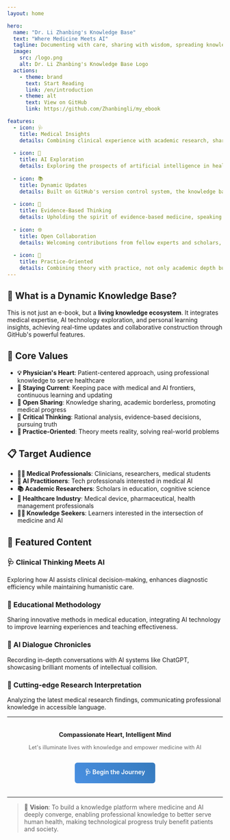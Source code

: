 ```yaml
---
layout: home

hero:
  name: "Dr. Li Zhanbing's Knowledge Base"
  text: "Where Medicine Meets AI"
  tagline: Documenting with care, sharing with wisdom, spreading knowledge like a physician's compassion
  image:
    src: /logo.png
    alt: Dr. Li Zhanbing's Knowledge Base Logo
  actions:
    - theme: brand
      text: Start Reading
      link: /en/introduction
    - theme: alt
      text: View on GitHub
      link: https://github.com/Zhanbingli/my_ebook

features:
  - icon: 🩺
    title: Medical Insights
    details: Combining clinical experience with academic research, sharing cutting-edge medical developments and practical insights to make professional knowledge more accessible.
  
  - icon: 🤖
    title: AI Exploration
    details: Exploring the prospects of artificial intelligence in healthcare, documenting thoughtful dialogues with AI, and envisioning the future of intelligent medicine.
  
  - icon: 📚
    title: Dynamic Updates
    details: Built on GitHub's version control system, the knowledge base is continuously updated and refined to ensure content timeliness and accuracy.
  
  - icon: 🔬
    title: Evidence-Based Thinking
    details: Upholding the spirit of evidence-based medicine, speaking with data, verifying with facts, ensuring every piece of knowledge stands up to scrutiny.
  
  - icon: 🌐
    title: Open Collaboration
    details: Welcoming contributions from fellow experts and scholars, collectively building a more comprehensive knowledge system through Pull Requests.
  
  - icon: 🎯
    title: Practice-Oriented
    details: Combining theory with practice, not only academic depth but also real-world applications, making knowledge truly serve patients and society.
---
```


## 🌟 What is a Dynamic Knowledge Base?

This is not just an e-book, but a **living knowledge ecosystem**. It integrates medical expertise, AI technology exploration, and personal learning insights, achieving real-time updates and collaborative construction through GitHub's powerful features.

## 🎯 Core Values

- **💡 Physician's Heart**: Patient-centered approach, using professional knowledge to serve healthcare
- **🔄 Staying Current**: Keeping pace with medical and AI frontiers, continuous learning and updating
- **🤝 Open Sharing**: Knowledge sharing, academic borderless, promoting medical progress
- **🧠 Critical Thinking**: Rational analysis, evidence-based decisions, pursuing truth
- **💪 Practice-Oriented**: Theory meets reality, solving real-world problems

## 📋 Target Audience

- **👨‍⚕️ Medical Professionals**: Clinicians, researchers, medical students
- **🤖 AI Practitioners**: Tech professionals interested in medical AI
- **📚 Academic Researchers**: Scholars in education, cognitive science
- **💼 Healthcare Industry**: Medical device, pharmaceutical, health management professionals
- **🧑‍🎓 Knowledge Seekers**: Learners interested in the intersection of medicine and AI

## 🚀 Featured Content

### 🩺 Clinical Thinking Meets AI
Exploring how AI assists clinical decision-making, enhances diagnostic efficiency while maintaining humanistic care.

### 📖 Educational Methodology
Sharing innovative methods in medical education, integrating AI technology to improve learning experiences and teaching effectiveness.

### 💬 AI Dialogue Chronicles
Recording in-depth conversations with AI systems like ChatGPT, showcasing brilliant moments of intellectual collision.

### 🔬 Cutting-edge Research Interpretation
Analyzing the latest medical research findings, communicating professional knowledge in accessible language.

---

<div style="text-align: center; margin: 2rem 0;">
  <p><strong>Compassionate Heart, Intelligent Mind</strong></p>
  <p style="font-size: 0.9em; color: #666;">Let's illuminate lives with knowledge and empower medicine with AI</p>
  <a href="/en/introduction" style="
    display: inline-block;
    padding: 12px 24px;
    background: linear-gradient(45deg, #4A90E2, #357ABD);
    color: white;
    text-decoration: none;
    border-radius: 6px;
    font-weight: 600;
    transition: transform 0.2s;
    margin-top: 1rem;
  " onmouseover="this.style.transform='translateY(-2px)'" onmouseout="this.style.transform='translateY(0)'">
    🩺 Begin the Journey
  </a>
</div>

---

> 💭 **Vision**: To build a knowledge platform where medicine and AI deeply converge, enabling professional knowledge to better serve human health, making technological progress truly benefit patients and society. 